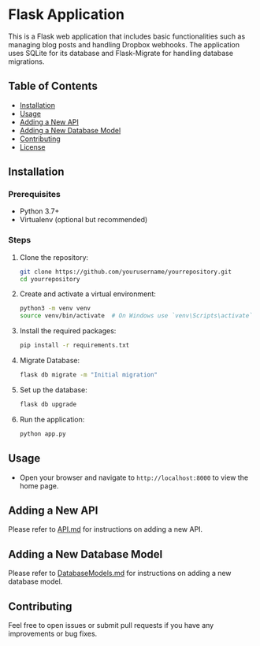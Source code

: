 # Flask Application

This is a Flask web application that includes basic functionalities such as managing blog posts and handling Dropbox webhooks. The application uses SQLite for its database and Flask-Migrate for handling database migrations.

## Table of Contents

- [Installation](#installation)
- [Usage](#usage)
- [Adding a New API](#adding-a-new-api)
- [Adding a New Database Model](#adding-a-new-database-model)
- [Contributing](#contributing)
- [License](#license)

## Installation

### Prerequisites

- Python 3.7+
- Virtualenv (optional but recommended)

### Steps

1. Clone the repository:
    ```bash
    git clone https://github.com/yourusername/yourrepository.git
    cd yourrepository
    ```

2. Create and activate a virtual environment:
    ```bash
    python3 -m venv venv
    source venv/bin/activate  # On Windows use `venv\Scripts\activate`
    ```

3. Install the required packages:
    ```bash
    pip install -r requirements.txt
    ```

4. Migrate Database:
    ```bash
    flask db migrate -m "Initial migration"
    ```

5. Set up the database:
    ```bash
    flask db upgrade
    ```

6. Run the application:
    ```bash
    python app.py
    ```

## Usage

- Open your browser and navigate to `http://localhost:8000` to view the home page.

## Adding a New API

Please refer to [API.md](API.md) for instructions on adding a new API.

## Adding a New Database Model

Please refer to [DatabaseModels.md](DatabaseModels.md) for instructions on adding a new database model.

## Contributing

Feel free to open issues or submit pull requests if you have any improvements or bug fixes.
